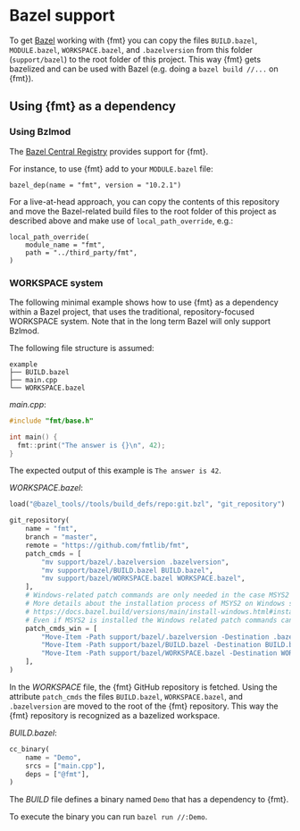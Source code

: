 # Bazel support

To get [Bazel](https://bazel.build/) working with {fmt} you can copy the files `BUILD.bazel`, 
`MODULE.bazel`, `WORKSPACE.bazel`, and `.bazelversion` from this folder (`support/bazel`) to the root folder of this project. 
This way {fmt} gets bazelized and can be used with Bazel (e.g. doing a `bazel build //...` on {fmt}). 

## Using {fmt} as a dependency

### Using Bzlmod

The [Bazel Central Registry](https://github.com/bazelbuild/bazel-central-registry/tree/main/modules/fmt) provides support for {fmt}.

For instance, to use {fmt} add to your `MODULE.bazel` file:

```
bazel_dep(name = "fmt", version = "10.2.1")
```

For a live-at-head approach, you can copy the contents of this repository and move the Bazel-related build files to the root folder of this project as described above and make use of `local_path_override`, e.g.:

```
local_path_override(
    module_name = "fmt",
    path = "../third_party/fmt",
)
```

### WORKSPACE system

The following minimal example shows how to use {fmt} as a dependency within a Bazel project,
that uses the traditional, repository-focused WORKSPACE system.
Note that in the long term Bazel will only support Bzlmod.

The following file structure is assumed:

```
example
├── BUILD.bazel
├── main.cpp
└── WORKSPACE.bazel
```

*main.cpp*:

```c++
#include "fmt/base.h"

int main() {
  fmt::print("The answer is {}\n", 42);
}
```

The expected output of this example is `The answer is 42`.

*WORKSPACE.bazel*:

```python
load("@bazel_tools//tools/build_defs/repo:git.bzl", "git_repository")

git_repository(
    name = "fmt",
    branch = "master",
    remote = "https://github.com/fmtlib/fmt",
    patch_cmds = [
        "mv support/bazel/.bazelversion .bazelversion",
        "mv support/bazel/BUILD.bazel BUILD.bazel",
        "mv support/bazel/WORKSPACE.bazel WORKSPACE.bazel",
    ],
    # Windows-related patch commands are only needed in the case MSYS2 is not installed.
    # More details about the installation process of MSYS2 on Windows systems can be found here:
    # https://docs.bazel.build/versions/main/install-windows.html#installing-compilers-and-language-runtimes
    # Even if MSYS2 is installed the Windows related patch commands can still be used.
    patch_cmds_win = [
        "Move-Item -Path support/bazel/.bazelversion -Destination .bazelversion",
        "Move-Item -Path support/bazel/BUILD.bazel -Destination BUILD.bazel",
        "Move-Item -Path support/bazel/WORKSPACE.bazel -Destination WORKSPACE.bazel",
    ],
)
```

In the *WORKSPACE* file, the {fmt} GitHub repository is fetched. Using the attribute `patch_cmds` the  files `BUILD.bazel`, `WORKSPACE.bazel`, and `.bazelversion` are moved to the root of the {fmt} repository. This way the {fmt} repository is recognized as a bazelized workspace. 

*BUILD.bazel*:

```python
cc_binary(
    name = "Demo",
    srcs = ["main.cpp"],
    deps = ["@fmt"],
)
```

The *BUILD* file defines a binary named `Demo` that has a dependency to {fmt}.

To execute the binary you can run `bazel run //:Demo`.
